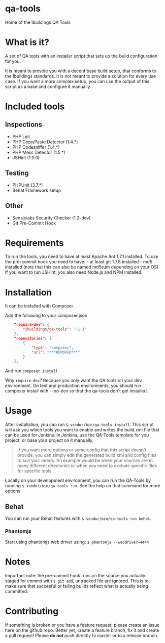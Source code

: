qa-tools
======

Home of the Ibuildings QA Tools

# What is it?
A set of QA tools with an installer script that sets up the build configuration for you.

It is meant to provide you with a decent base build setup, that conforms to the Ibuildings standards.
It is not meant to provide a solution for every use case. If you want a more complex setup, you can use the
output of this script as a base and configure it manually.

# Included tools
## Inspections
 - PHP Lint
 - PHP Copy/Paste Detector (1.4.*)
 - PHP Codesniffer (1.4.*)
 - PHP Mess Detector (1.5.*)
 - JSHint (1.0.0)

## Testing
 - PHPUnit (3.7.*)
 - Behat Framework setup

## Other
 - Sensiolabs Security Checker (1.2-dev)
 - Git Pre-Commit Hook

# Requirements
To run the tools, you need to have at least Apache Ant 1.7.1 installed.
To use the pre-commit hook you need to have:
    - at least git 1.7.8 installed
    - md5 installed (note that this can also be named md5sum depending on your OS)
If you want to run JSHint, you also need Node.js and NPM installed.

# Installation
It can be installed with Composer.

Add the following to your composer.json
```json
    "require-dev": {
        "ibuildings/qa-tools": "~1.1"
    },
    "repositories": [
        {
            "type": "composer",
            "url": "***REMOVED***"
        }
    ],
```

And run `composer install`

Why `require-dev`? Because you only want the QA tools on your dev environment.
On test and production environments, you should run composer install with --no-dev so that the qa-tools don't get installed.

# Usage
After installation, you can run `$ vendor/bin/qa-tools install`. This script will ask you which tools you want to enable and writes the build.xml file that can be used for Jenkins.
In Jenkins, use the QA-Tools template for you project, or base your project on it manually.
> If you want more options or some config that this script doesn't provide, you can simply edit the generated build.xml and config files to suit your needs. An example would be when your sources are in many different directories or when you need to exclude specific files for specific tools

Locally on your development environment, you can run the QA-Tools by running `$ vendor/bin/qa-tools run`. See the help on that command for more options

## Behat
You can run your Behat features with `$ vendor/bin/qa-tools run behat`.

### Phantomjs
Start using phantomjs web driver using: `$ phantomjs --webdriver=4444`

# Notes
Important note: the pre-commit hook runs on the source you actually staged for commit with `$ git add`, untracked file are ignored. This is to make sure that succesful or failing builds reflect what is actually being committed.

# Contributing
If something is broken or you have a feature request, please create an issue here on the github repo. 
Better yet, create a feature branch, fix it and create a pull request! Please **do not** push directly to master or to a release branch.

